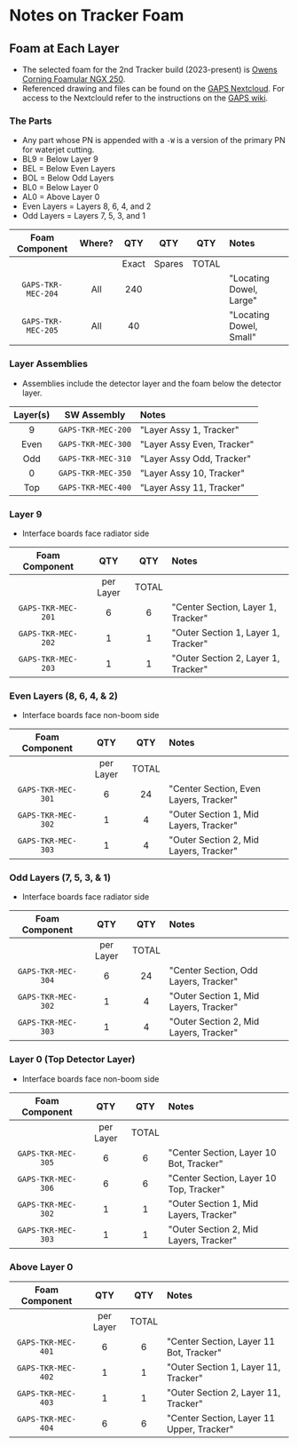 # Notes on Tracker Foam

## Foam at Each Layer

- The selected foam for the 2nd Tracker build (2023-present) is
  [Owens Corning Foamular NGX 250](https://dcpd6wotaa0mb.cloudfront.net/mdms/dms/EIS/43522/43522-FOAMULAR-250-XPS-Insulation-Product-Data-Sheet.pdf?v=1664703006000).
- Referenced drawing and files can be found on the
  [GAPS Nextcloud](https://gaps1.astro.ucla.edu/nextcloud/index.php/f/7163).
  For access to the Nextclould refer to the instructions on the
  [GAPS wiki](https://gaps1.astro.ucla.edu/wiki/gaps/index.php?title=Nextcloud).

### The Parts

- Any part whose PN is appended with a `-W` is a version of the primary
  PN for waterjet cutting.
- BL9 = Below Layer 9
- BEL = Below Even Layers
- BOL = Below Odd Layers
- BL0 = Below Layer 0
- AL0 = Above Layer 0
- Even Layers = Layers 8, 6, 4, and 2
- Odd Layers = Layers 7, 5, 3, and 1

|   Foam Component   | Where? |  QTY  |  QTY   |  QTY  | Notes                    |
|:------------------:|:------:|:-----:|:------:|:-----:|:-------------------------|
|                    |        | Exact | Spares | TOTAL |                          |
| `GAPS-TKR-MEC-204` |  All   |  240  |        |       | "Locating Dowel, Large"  |
| `GAPS-TKR-MEC-205` |  All   |  40   |        |       | "Locating Dowel, Small"  |

### Layer Assemblies

- Assemblies include the detector layer and the foam below the detector
  layer.

| Layer(s) |    SW Assembly     | Notes                      |
|:--------:|:------------------:|:---------------------------|
|    9     | `GAPS-TKR-MEC-200` | "Layer Assy 1, Tracker"    |
|   Even   | `GAPS-TKR-MEC-300` | "Layer Assy Even, Tracker" |
|   Odd    | `GAPS-TKR-MEC-310` | "Layer Assy Odd, Tracker"  |
|    0     | `GAPS-TKR-MEC-350` | "Layer Assy 10, Tracker"   |
|   Top    | `GAPS-TKR-MEC-400` | "Layer Assy 11, Tracker"   |

### Layer 9

- Interface boards face radiator side

|   Foam Component   |    QTY    |  QTY  | Notes                               |
|:------------------:|:---------:|:-----:|:------------------------------------|
|                    | per Layer | TOTAL |                                     |
| `GAPS-TKR-MEC-201` |     6     |   6   | "Center Section, Layer 1, Tracker"  |
| `GAPS-TKR-MEC-202` |     1     |   1   | "Outer Section 1, Layer 1, Tracker" |
| `GAPS-TKR-MEC-203` |     1     |   1   | "Outer Section 2, Layer 1, Tracker" |


### Even Layers (8, 6, 4, & 2)

- Interface boards face non-boom side

|   Foam Component   |    QTY    |  QTY  | Notes                                  |
|:------------------:|:---------:|:-----:|:---------------------------------------|
|                    | per Layer | TOTAL |                                        |
| `GAPS-TKR-MEC-301` |     6     |  24   | "Center Section, Even Layers, Tracker" |
| `GAPS-TKR-MEC-302` |     1     |   4   | "Outer Section 1, Mid Layers, Tracker" |
| `GAPS-TKR-MEC-303` |     1     |   4   | "Outer Section 2, Mid Layers, Tracker" |


### Odd Layers (7, 5, 3, & 1)

- Interface boards face radiator side

|   Foam Component   |    QTY    |  QTY  | Notes                                  |
|:------------------:|:---------:|:-----:|:---------------------------------------|
|                    | per Layer | TOTAL |                                        |
| `GAPS-TKR-MEC-304` |     6     |  24   | "Center Section, Odd Layers, Tracker"  |
| `GAPS-TKR-MEC-302` |     1     |   4   | "Outer Section 1, Mid Layers, Tracker" |
| `GAPS-TKR-MEC-303` |     1     |   4   | "Outer Section 2, Mid Layers, Tracker" |


### Layer 0 (Top Detector Layer)

- Interface boards face non-boom side

|   Foam Component   |    QTY    |  QTY  | Notes                                   |
|:------------------:|:---------:|:-----:|:----------------------------------------|
|                    | per Layer | TOTAL |                                         |
| `GAPS-TKR-MEC-305` |     6     |   6   | "Center Section, Layer 10 Bot, Tracker" |
| `GAPS-TKR-MEC-306` |     6     |   6   | "Center Section, Layer 10 Top, Tracker" |
| `GAPS-TKR-MEC-302` |     1     |   1   | "Outer Section 1, Mid Layers, Tracker"  |
| `GAPS-TKR-MEC-303` |     1     |   1   | "Outer Section 2, Mid Layers, Tracker"  |


### Above Layer 0


|   Foam Component   |    QTY    |  QTY  | Notes                                     |
|:------------------:|:---------:|:-----:|:------------------------------------------|
|                    | per Layer | TOTAL |                                           |
| `GAPS-TKR-MEC-401` |     6     |   6   | "Center Section, Layer 11 Bot, Tracker"   |
| `GAPS-TKR-MEC-402` |     1     |   1   | "Outer Section 1, Layer 11, Tracker"      |
| `GAPS-TKR-MEC-403` |     1     |   1   | "Outer Section 2, Layer 11, Tracker"      |
| `GAPS-TKR-MEC-404` |     6     |   6   | "Center Section, Layer 11 Upper, Tracker" |
